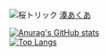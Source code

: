 ![桜トリック](https://i0.hdslb.com/bfs/space/495f0c82b2141fa4ba781b5ce88b13050b27ede0.png@2200w_400h_1o.webp)
[湊あくあ](https://www.iaders.com/upload/2020/0722/1.jpg)

[![Anurag's GitHub stats](https://github-readme-stats.vercel.app/api?username=ZjzMisaka&show_icons=true&theme=default&locale=cn&include_all_commits=true)](https://github.com/anuraghazra/github-readme-stats)
<br />
[![Top Langs](https://github-readme-stats.vercel.app/api/top-langs/?username=ZjzMisaka&show_icons=true&theme=default&locale=cn&include_all_commits=true)](https://github.com/anuraghazra/github-readme-stats)

<!--
**ZjzMisaka/ZjzMisaka** is a ✨ _special_ ✨ repository because its `README.md` (this file) appears on your GitHub profile.

Here are some ideas to get you started:

- 🔭 I’m currently working on ...
- 🌱 I’m currently learning ...
- 👯 I’m looking to collaborate on ...
- 🤔 I’m looking for help with ...
- 💬 Ask me about ...
- 📫 How to reach me: ...
- 😄 Pronouns: ...
- ⚡ Fun fact: ...
-->

